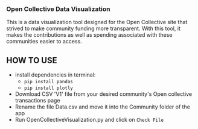 ### Open Collective Data Visualization
This is a data visualization tool designed for the Open Collective site that strived to make community funding more transparent. With this tool, it makes the contributions as well as spending associated with these communities easier to access.

## HOW TO USE
- install dependencies in terminal:
  - `pip install pandas`
  - `pip install plotly`
- Download CSV 'V1' file from your desired community's Open collective transactions page
- Rename the file Data.csv and move it into the Community folder of the app
- Run OpenCollectiveVisualization.py and click on `Check File`
